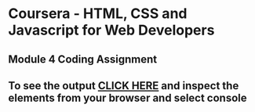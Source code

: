 # Coursera - HTML, CSS and Javascript for Web Developers

## Module 4 Coding Assignment
## To see the output [CLICK HERE](https://rejonehridoy.github.io/coursera-html-css-javascript/module4-solution/) and inspect the elements from your browser and select console
